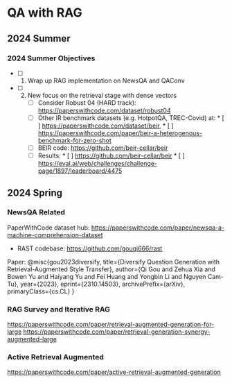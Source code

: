 
# QA with RAG

## 2024 Summer

### 2024 Summer Objectives

* [ ] 1. Wrap up RAG implementation on NewsQA and QAConv
* [ ] 2. New focus on the retrieval stage with dense vectors
      * [ ] Consider Robust 04 (HARD track): https://paperswithcode.com/dataset/robust04
      * [ ] Other IR benchmark datasets (e.g. HotpotQA, TREC-Covid) at: 
            * [ ] https://paperswithcode.com/dataset/beir, 
            * [ ] https://paperswithcode.com/paper/beir-a-heterogenous-benchmark-for-zero-shot
      * [ ] BEIR code: https://github.com/beir-cellar/beir
      * [ ] Results: 
            * [ ] https://github.com/beir-cellar/beir
            * [ ] https://eval.ai/web/challenges/challenge-page/1897/leaderboard/4475

## 2024 Spring

### NewsQA Related

PaperWithCode dataset hub: 
https://paperswithcode.com/paper/newsqa-a-machine-comprehension-dataset

* RAST codebase: https://github.com/gouqi666/rast

Paper: 
@misc{gou2023diversify,
      title={Diversify Question Generation with Retrieval-Augmented Style Transfer}, 
      author={Qi Gou and Zehua Xia and Bowen Yu and Haiyang Yu and Fei Huang and Yongbin Li and Nguyen Cam-Tu},
      year={2023},
      eprint={2310.14503},
      archivePrefix={arXiv},
      primaryClass={cs.CL}
}

### RAG Survey and Iterative RAG

https://paperswithcode.com/paper/retrieval-augmented-generation-for-large
https://paperswithcode.com/paper/retrieval-generation-synergy-augmented-large

### Active Retrieval Augmented

https://paperswithcode.com/paper/active-retrieval-augmented-generation